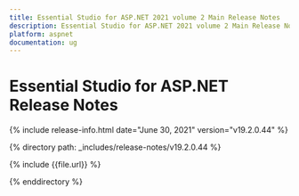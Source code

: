 ```yaml
---
title: Essential Studio for ASP.NET 2021 volume 2 Main Release Notes  
description: Essential Studio for ASP.NET 2021 volume 2 Main Release Notes  
platform: aspnet
documentation: ug
---
```


# Essential Studio for ASP.NET  Release Notes  

{% include release-info.html date="June 30, 2021"  version="v19.2.0.44" %} 


{% directory path: _includes/release-notes/v19.2.0.44 %}

{% include {{file.url}} %}

{% enddirectory %}